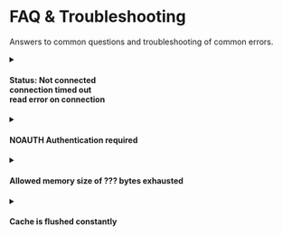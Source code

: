 # FAQ & Troubleshooting

Answers to common questions and troubleshooting of common errors.

<details>
<summary><h4>Status: Not connected<br>connection timed out<br>read error on connection</h3></summary>

Did you follow the [installation instructions](https://github.com/rhubarbgroup/redis-cache/blob/develop/INSTALL.md)?

1. Confirm Redis Server installed and running using `redis-cli` 
2. Confirm your `wp-config.php` file contains the correct `WP_REDIS_*` configuration
3. Confirm your `WP_REDIS_*` constants are defined high up in your `wp-config.php` above the lines `/* That's all, stop editing! Happy publishing. */` and `require_once(ABSPATH . 'wp-settings.php');`
</details>

<details>
<summary><h4>NOAUTH Authentication required</h4></summary>

You either need to add the `WP_REDIS_PASSWORD` constant to your `wp-config.php` file, or move the constant above higher up in your `wp-config.php` file, above these lines:

```php
/* That's all, stop editing! Happy publishing. */
require_once(ABSPATH . 'wp-settings.php');
```
</details>

<details>
<summary><h4>Allowed memory size of ??? bytes exhausted</h4></summary>

This can happen when using a persistent object cache. Increase PHP's memory limit.

- https://wordpress.org/documentation/article/common-wordpress-errors/#allowed-memory-size-exhausted
- https://woocommerce.com/document/increasing-the-wordpress-memory-limit/
</details>

<details>
<summary><h4>Cache is flushed constantly</h4></summary>

If you don't see metrics building up, or your site is not getting faster, you might have an active plugin that flushes the object cache frequently. To diagnose this issue you can use the following snippet to find the source of the cache flush:

```php
add_action(
    'redis_object_cache_flush',
    function( $results, $delay, $selective, $salt, $execute_time ) {
        ob_start();
        echo date( 'c' ) . PHP_EOL;
        debug_print_backtrace();
        var_dump( func_get_args() );
        error_log( ABSPATH . '/redis-cache-flush.log', 3, ob_get_clean() );
    }, 10, 5
);
```

Once you found the plugin responsible by checking `redis-cache-flush.log`, you can contact the plugin author(s) and reporting the issue.
</details>
